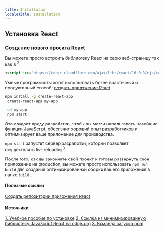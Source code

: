 ```yaml
---
title: Installation
localeTitle: Installation
---
```

## Установка React

### Создание нового проекта React

Вы можете просто встроить библиотеку React на свою веб-страницу так как в <sup>2</sup>:

```html
<script src="https://cdnjs.cloudflare.com/ajax/libs/react/16.0.0/cjs/react.production.min.js"></script> 
```

Умные программисты хотят использовать более практичный и продуктивный способ: [создать приложение React](https://github.com/facebookincubator/create-react-app)
```bash
npm install -g create-react-app 
 create-react-app my-app 
 
 cd my-app 
 npm start 
```

Это создаст среду разработки, чтобы вы могли использовать новейшие функции JavaScript, обеспечит хороший опыт разработчиков и оптимизирует ваше приложение для производства.

`npm start` запустит сервер разработки, который позволяет осуществлять live reloading<sup>3</sup>.

После того, как вы закончите свой проект и готовы развернуть свое приложение на production, вы можете просто использовать `npm run build` для создания оптимизированной сборки вашего приложения в папке `build` .

#### Полезные ссылки

[Создать репозиторий приложения React](https://github.com/facebookincubator/create-react-app#create-react-app-)

#### Источники

[1\. Учебное пособие по установке](https://reactjs.org/docs/installation.html) [2\. Ссылка на минимизированную библиотеку JavaScript React на cdnjs.org](https://cdnjs.com/libraries/react) [3\. Команда запуска npm](https://docs.npmjs.com/cli/start)
